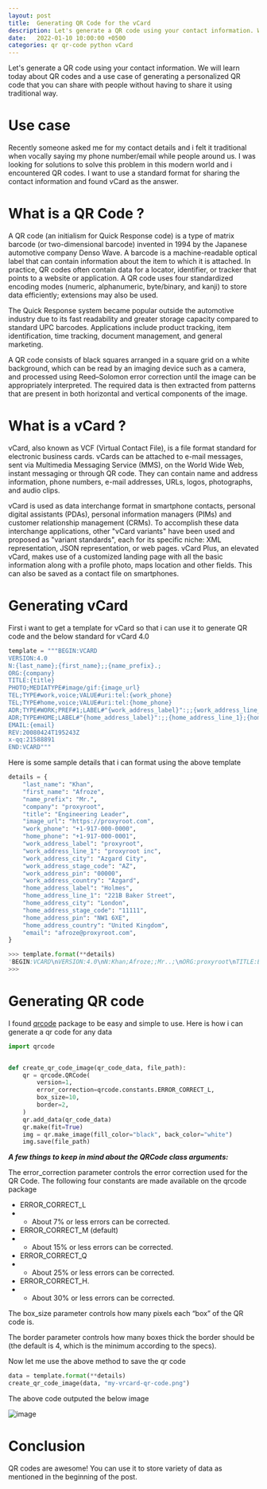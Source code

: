 ```yaml
---
layout: post
title:  Generating QR Code for the vCard
description: Let's generate a QR code using your contact information. We will learn today about QR codes and a use case of generating a personalized QR code that you can share with people without having to share it using traditional way.
date:   2022-01-10 10:00:00 +0500
categories: qr qr-code python vCard
---
```


Let's generate a QR code using your contact information. We will learn today about QR codes and a use case of generating a personalized QR code that you can share with people without having to share it using traditional way.

# Use case

Recently someone asked me for my contact details and i felt it traditional when vocally saying my phone number/email while people around us. I was looking for solutions to solve this problem in this modern world and i encountered QR codes. I want to use a standard format for sharing the contact information and found vCard as the answer.

# What is a QR Code ?

A QR code (an initialism for Quick Response code) is a type of matrix barcode (or two-dimensional barcode) invented in 1994 by the Japanese automotive company Denso Wave. A barcode is a machine-readable optical label that can contain information about the item to which it is attached. In practice, QR codes often contain data for a locator, identifier, or tracker that points to a website or application. A QR code uses four standardized encoding modes (numeric, alphanumeric, byte/binary, and kanji) to store data efficiently; extensions may also be used.

The Quick Response system became popular outside the automotive industry due to its fast readability and greater storage capacity compared to standard UPC barcodes. Applications include product tracking, item identification, time tracking, document management, and general marketing.

A QR code consists of black squares arranged in a square grid on a white background, which can be read by an imaging device such as a camera, and processed using Reed–Solomon error correction until the image can be appropriately interpreted. The required data is then extracted from patterns that are present in both horizontal and vertical components of the image.

# What is a vCard ?

vCard, also known as VCF (Virtual Contact File), is a file format standard for electronic business cards. vCards can be attached to e-mail messages, sent via Multimedia Messaging Service (MMS), on the World Wide Web, instant messaging or through QR code. They can contain name and address information, phone numbers, e-mail addresses, URLs, logos, photographs, and audio clips.

vCard is used as data interchange format in smartphone contacts, personal digital assistants (PDAs), personal information managers (PIMs) and customer relationship management (CRMs). To accomplish these data interchange applications, other "vCard variants" have been used and proposed as "variant standards", each for its specific niche: XML representation, JSON representation, or web pages. vCard Plus, an elevated vCard, makes use of a customized landing page with all the basic information along with a profile photo, maps location and other fields. This can also be saved as a contact file on smartphones.

# Generating vCard

First i want to get a template for vCard so that i can use it to generate QR code and the below standard for vCard 4.0

```python
template = """BEGIN:VCARD
VERSION:4.0
N:{last_name};{first_name};;{name_prefix}.;
ORG:{company}
TITLE:{title}
PHOTO;MEDIATYPE#image/gif:{image_url}
TEL;TYPE#work,voice;VALUE#uri:tel:{work_phone}
TEL;TYPE#home,voice;VALUE#uri:tel:{home_phone}
ADR;TYPE#WORK;PREF#1;LABEL#"{work_address_label}":;;{work_address_line_1};{work_address_city};{work_address_stage_code};{work_address_pin};{work_address_country}
ADR;TYPE#HOME;LABEL#"{home_address_label}":;;{home_address_line_1};{home_address_city};{home_address_stage_code};{home_address_pin};{home_address_country}
EMAIL:{email}
REV:20080424T195243Z
x-qq:21588891
END:VCARD"""
```

Here is some sample details that i can format using the above template

```python
details = {
    "last_name": "Khan",
    "first_name": "Afroze",
    "name_prefix": "Mr.",
    "company": "proxyroot",
    "title": "Engineering Leader",
    "image_url": "https://proxyroot.com",
    "work_phone": "+1-917-000-0000",
    "home_phone": "+1-917-000-0001",
    "work_address_label": "proxyroot",
    "work_address_line_1": "proxyroot inc",
    "work_address_city": "Azgard City",
    "work_address_stage_code": "AZ",
    "work_address_pin": "00000",
    "work_address_country": "Azgard",
    "home_address_label": "Holmes",
    "home_address_line_1": "221B Baker Street",
    "home_address_city": "London",
    "home_address_stage_code": "11111",
    "home_address_pin": "NW1 6XE",
    "home_address_country": "United Kingdom",
    "email": "afroze@proxyroot.com",
}

>>> template.format(**details)
'BEGIN:VCARD\nVERSION:4.0\nN:Khan;Afroze;;Mr..;\nORG:proxyroot\nTITLE:Engineering Leader\nPHOTO;MEDIATYPE#image/gif:https://proxyroot.com\nTEL;TYPE#work,voice;VALUE#uri:tel:+1-917-000-0000\nTEL;TYPE#home,voice;VALUE#uri:tel:+1-917-000-0001\nADR;TYPE#WORK;PREF#1;LABEL#"proxyroot":;;proxyroot inc;Azgard City;AZ;00000;Azgard\nADR;TYPE#HOME;LABEL#"Holmes":;;221B Baker Street;London;11111;NW1 6XE;United Kingdom\nEMAIL:afroze@proxyroot.com\nREV:20080424T195243Z\nx-qq:21588891\nEND:VCARD'
>>>
```

# Generating QR code

I found [qrcode](https://pypi.org/project/qrcode/) package to be easy and simple to use. Here is how i can generate a qr code for any data

```python
import qrcode


def create_qr_code_image(qr_code_data, file_path):
    qr = qrcode.QRCode(
        version=1,
        error_correction=qrcode.constants.ERROR_CORRECT_L,
        box_size=10,
        border=2,
    )
    qr.add_data(qr_code_data)
    qr.make(fit=True)
    img = qr.make_image(fill_color="black", back_color="white")
    img.save(file_path)

```

***A few things to keep in mind about the QRCode class arguments:***

The error_correction parameter controls the error correction used for the QR Code. The following four constants are made available on the qrcode package

- ERROR_CORRECT_L
- - About 7% or less errors can be corrected.
- ERROR_CORRECT_M (default)
- - About 15% or less errors can be corrected.
- ERROR_CORRECT_Q
- - About 25% or less errors can be corrected.
- ERROR_CORRECT_H.
- - About 30% or less errors can be corrected.

The box_size parameter controls how many pixels each “box” of the QR code is.

The border parameter controls how many boxes thick the border should be (the default is 4, which is the minimum according to the specs).

Now let me use the above method to save the qr code

```python
data = template.format(**details)
create_qr_code_image(data, "my-vrcard-qr-code.png")
```

The above code outputed the below image

![image](https://user-images.githubusercontent.com/21299746/148818282-48410361-5c01-4fd2-9b4a-a6dba4b5f9e4.png)

# Conclusion

QR codes are awesome! You can use it to store variety of data as mentioned in the beginning of the post.
